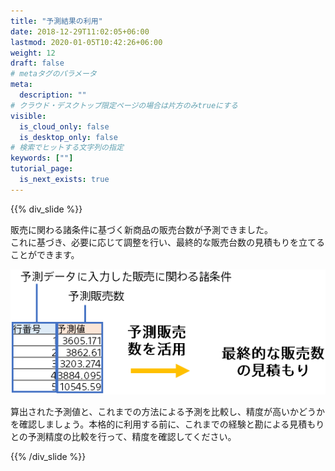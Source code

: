 ```yaml
---
title: "予測結果の利用"
date: 2018-12-29T11:02:05+06:00
lastmod: 2020-01-05T10:42:26+06:00
weight: 12
draft: false
# metaタグのパラメータ
meta:
  description: ""
# クラウド・デスクトップ限定ページの場合は片方のみtrueにする
visible:
  is_cloud_only: false
  is_desktop_only: false
# 検索でヒットする文字列の指定
keywords: [""]
tutorial_page:
  is_next_exists: true
---
```


{{% div_slide %}}

販売に関わる諸条件に基づく新商品の販売台数が予測できました。</br>
これに基づき、必要に応じて調整を行い、最終的な販売台数の見積もりを立てることができます。

![](../img/t_slide19.png)

算出された予測値と、これまでの方法による予測を比較し、精度が高いかどうかを確認しましょう。本格的に利用する前に、これまでの経験と勘による見積もりとの予測精度の比較を行って、精度を確認してください。

{{% /div_slide %}}
